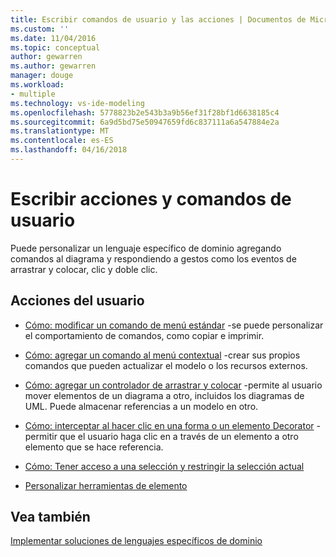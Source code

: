 ```yaml
---
title: Escribir comandos de usuario y las acciones | Documentos de Microsoft
ms.custom: ''
ms.date: 11/04/2016
ms.topic: conceptual
author: gewarren
ms.author: gewarren
manager: douge
ms.workload:
- multiple
ms.technology: vs-ide-modeling
ms.openlocfilehash: 5778823b2e543b3a9b56ef31f28bf1d6638185c4
ms.sourcegitcommit: 6a9d5bd75e50947659fd6c837111a6a547884e2a
ms.translationtype: MT
ms.contentlocale: es-ES
ms.lasthandoff: 04/16/2018
---
```

# <a name="writing-user-commands-and-actions"></a>Escribir acciones y comandos de usuario
Puede personalizar un lenguaje específico de dominio agregando comandos al diagrama y respondiendo a gestos como los eventos de arrastrar y colocar, clic y doble clic.  
  
## <a name="user-actions"></a>Acciones del usuario  
  
-   [Cómo: modificar un comando de menú estándar](../modeling/how-to-modify-a-standard-menu-command-in-a-domain-specific-language.md) -se puede personalizar el comportamiento de comandos, como copiar e imprimir.  
  
-   [Cómo: agregar un comando al menú contextual](../modeling/how-to-add-a-command-to-the-shortcut-menu.md) -crear sus propios comandos que pueden actualizar el modelo o los recursos externos.  
  
-   [Cómo: agregar un controlador de arrastrar y colocar](../modeling/how-to-add-a-drag-and-drop-handler.md) -permite al usuario mover elementos de un diagrama a otro, incluidos los diagramas de UML. Puede almacenar referencias a un modelo en otro.  
  
-   [Cómo: interceptar al hacer clic en una forma o un elemento Decorator](../modeling/how-to-intercept-a-click-on-a-shape-or-decorator.md) -permitir que el usuario haga clic en a través de un elemento a otro elemento que se hace referencia.  
  
-   [Cómo: Tener acceso a una selección y restringir la selección actual](../modeling/how-to-access-and-constrain-the-current-selection.md)  
  
-   [Personalizar herramientas de elemento](../modeling/customizing-element-tools.md)  
  
## <a name="see-also"></a>Vea también  
 [Implementar soluciones de lenguajes específicos de dominio](../modeling/deploying-domain-specific-language-solutions.md)
